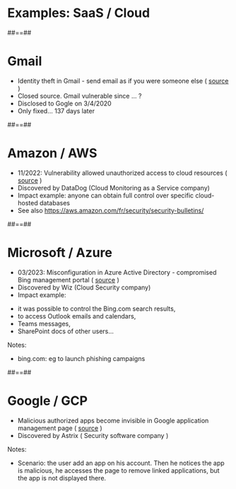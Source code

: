 <!-- .slide: class="transition" -->
# Examples: SaaS / Cloud



##==##

# Gmail

- Identity theft in Gmail - send email as if you were someone else ( [source](https://www.numerama.com/cyberguerre/643343-comment-un-bug-sur-gmail-permettait-dusurper-ladresse-de-nimporte-quel-utilisateur.html) )
- Closed source. Gmail vulnerable since ... ?
- Disclosed to Gogle on 3/4/2020
- Only fixed... 137 days later
<!-- .element: class="list-fragment" -->



##==##

# Amazon / AWS

- 11/2022: Vulnerability allowed unauthorized access to cloud resources ( [source](https://portswigger.net/daily-swig/vulnerability-in-aws-appsync-allowed-unauthorized-access-to-cloud-resources) )
- Discovered by DataDog (Cloud Monitoring as a Service company)
- Impact example: anyone can obtain full control over specific cloud-hosted databases
- See also https://aws.amazon.com/fr/security/security-bulletins/
<!-- .element: class="list-fragment" -->



##==##

# Microsoft / Azure

- 03/2023: Misconfiguration in Azure Active Directory - compromised Bing management portal ( [source](https://www.wiz.io/blog/azure-active-directory-bing-misconfiguration) )
- Discovered by Wiz (Cloud Security company)
- Impact example:
<!-- .element: class="list-fragment" -->
- it was possible to control the Bing.com search results,
- to access Outlook emails and calendars,
- Teams messages,
- SharePoint docs of other users...
<!-- .element: class="list-fragment" -->

Notes:
- bing.com: eg to launch phishing campaigns


##==##

# Google / GCP

- Malicious authorized apps become invisible in Google application management page ( [source](https://www.bleepingcomputer.com/news/security/ghosttoken-gcp-flaw-let-attackers-backdoor-google-accounts/) )
- Discovered by Astrix ( Security software company )
<!-- .element: class="list-fragment" -->

Notes:
- Scenario: the user add an app on his account. Then he notices the app is malicious, he accesses the page to remove linked applications, but the app is not displayed there.

